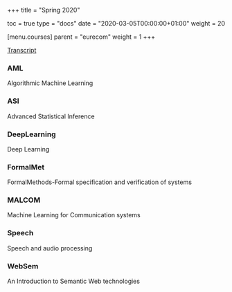 +++
title = "Spring 2020"

toc = true
type = "docs"
date = "2020-03-05T00:00:00+01:00"
weight = 20

[menu.courses]
    parent = "eurecom"
    weight = 1
+++

[Transcript](/files/transcript-spring2020.pdf)

### AML
Algorithmic Machine Learning
### ASI
Advanced Statistical Inference
### DeepLearning
Deep Learning
### FormalMet
FormalMethods-Formal specification and verification of systems
### MALCOM
Machine Learning for Communication systems
### Speech
Speech and audio processing
### WebSem
An Introduction to Semantic Web technologies